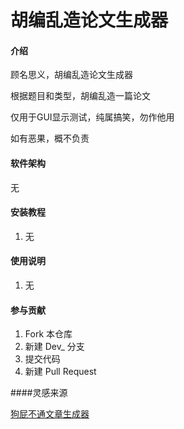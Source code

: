 # 胡编乱造论文生成器

#### 介绍
顾名思义，胡编乱造论文生成器

根据题目和类型，胡编乱造一篇论文

仅用于GUI显示测试，纯属搞笑，勿作他用

如有恶果，概不负责

#### 软件架构
无


#### 安装教程

1.  无

#### 使用说明

1.  无

#### 参与贡献

1.  Fork 本仓库
2.  新建 Dev_ 分支
3.  提交代码
4.  新建 Pull Request

####灵感来源

[狗屁不通文章生成器](https://github.com/menzi11/BullshitGenerator)